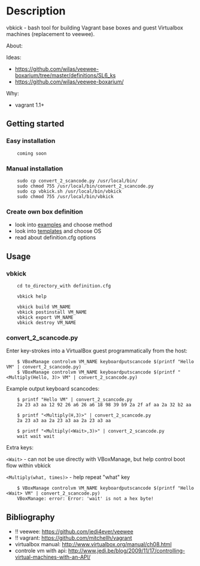 # Description

vbkick - bash tool for building Vagrant base boxes and guest Virtualbox machines (replacement to veewee).

About:
    
Ideas:
 - https://github.com/wilas/veewee-boxarium/tree/master/definitions/SL6_ks
 - https://github.com/wilas/veewee-boxarium/

Why:
 - vagrant 1.1+

## Getting started

### Easy installation

```
    coming soon
```

### Manual installation

```
    sudo cp convert_2_scancode.py /usr/local/bin/
    sudo chmod 755 /usr/local/bin/convert_2_scancode.py
    sudo cp vbkick.sh /usr/local/bin/vbkick
    sudo chmod 755 /usr/local/bin/vbkick
```

### Create own box definition

 - look into [examples](https://github.com/wilas/vbkick/tree/master/examples) and choose method
 - look into [templates](https://github.com/wilas/vbkick/tree/master/templates) and choose OS
 - read about definition.cfg options


## Usage

### vbkick

```
    cd to_directory_with definition.cfg

    vbkick help

    vbkick build VM_NAME
    vbkick postinstall VM_NAME
    vbkick export VM_NAME
    vbkick destroy VM_NAME
```

### convert_2_scancode.py

Enter key-strokes into a VirtualBox guest programmatically from the host:
```
    $ VBoxManage controlvm VM_NAME keyboardputscancode $(printf "Hello VM" | convert_2_scancode.py)
    $ VBoxManage controlvm VM_NAME keyboardputscancode $(printf "<Multiply(Hello, 3)> VM" | convert_2_scancode.py)
```

Example output keyboard scancodes:
```
    $ printf "Hello VM" | convert_2_scancode.py
    2a 23 a3 aa 12 92 26 a6 26 a6 18 98 39 b9 2a 2f af aa 2a 32 b2 aa

    $ printf "<Multiply(H,3)>" | convert_2_scancode.py
    2a 23 a3 aa 2a 23 a3 aa 2a 23 a3 aa
    
    $ printf "<Multiply(<Wait>,3)>" | convert_2_scancode.py
    wait wait wait 
```

Extra keys:

`<Wait>` - can not be use directly with VBoxManage, but help control boot flow within vbkick

`<Multiply(what, times)>` - help repeat "what" key

```
    $ VBoxManage controlvm VM_NAME keyboardputscancode $(printf "Hello <Wait> VM" | convert_2_scancode.py)
    VBoxManage: error: Error: 'wait' is not a hex byte!
```

## Bibliography

 - !! veewee: https://github.com/jedi4ever/veewee
 - !! vagrant: https://github.com/mitchellh/vagrant
 - virtualbox manual: http://www.virtualbox.org/manual/ch08.html
 - controle vm with api: http://www.jedi.be/blog/2009/11/17/controlling-virtual-machines-with-an-API/

